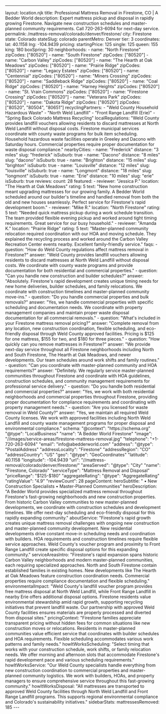 ---
layout: location.njk
title: Professional Mattress Removal in Firestone, CO | A Bedder World
description: Expert mattress pickup and disposal in rapidly growing Firestone. Navigate new construction schedules and master-planned community requirements. Call 720-263-6094 for next-day service.
permalink: /mattress-removal/colorado/denver/firestone/
city: Firestone state: Colorado stateSlug: colorado parentMetro: Denver tier: 3 coordinates: lat: 40.1158 lng: -104.9439 pricing: startingPrice: 125 single: 125 queen: 155 king: 180 boxSpring: 30 neighborhoods: - name: "North Firestone" zipCodes: ["80520"] - name: "South Firestone" zipCodes: ["80520"] - name: "Carbon Valley" zipCodes: ["80520"] - name: "The Hearth at Oak Meadows" zipCodes: ["80520"] - name: "Prairie Ridge" zipCodes: ["80520"] - name: "Legacy Estates" zipCodes: ["80520"] - name: "Centennial" zipCodes: ["80520"] - name: "Miners Crossing" zipCodes: ["80520"] - name: "Saddleback Ridge" zipCodes: ["80520"] - name: "Coal Ridge" zipCodes: ["80520"] - name: "Harney Heights" zipCodes: ["80520"] - name: "St. Vrain Commons" zipCodes: ["80520"] - name: "Firestone Crossing" zipCodes: ["80520"] - name: "Veterans Park" zipCodes: ["80520"] - name: "Dakota Ridge" zipCodes: ["80520"] zipCodes: ["80520", "80504", "80651"] recyclingPartners: - "Weld County Household Hazardous Waste" - "North Weld Landfill" - "Front Range Landfill (Erie)" - "Spring Back Colorado Mattress Recycling" localRegulations: "Weld County provides landfill vouchers allowing residents to discard mattresses at North Weld Landfill without disposal costs. Firestone municipal services coordinate with county waste programs for bulk item scheduling. Household hazardous waste facilities operate in Greeley and Dacono with Saturday hours. Commercial properties require proper documentation for waste disposal compliance." nearbyCities: - name: "Frederick" distance: "3 miles" slug: "frederick" isSuburb: true - name: "Dacono" distance: "8 miles" slug: "dacono" isSuburb: true - name: "Brighton" distance: "15 miles" slug: "brighton" isSuburb: true - name: "Louisville" distance: "12 miles" slug: "louisville" isSuburb: true - name: "Longmont" distance: "18 miles" slug: "longmont" isSuburb: true - name: "Erie" distance: "10 miles" slug: "erie" isSuburb: true reviews: count: 28 featured: - reviewer: "Jessica P." location: "The Hearth at Oak Meadows" rating: 5 text: "New home construction meant upgrading mattresses for our growing family. A Bedder World scheduled around our builder's timeline and handled removal from both the old and new houses seamlessly. Perfect service for Firestone's rapid development boom." - reviewer: "Mike R." location: "North Firestone" rating: 5 text: "Needed quick mattress pickup during a work schedule transition. The team provided flexible evening pickup and worked around tight timing requirements. Great service for our busy household." - reviewer: "Amanda K." location: "Prairie Ridge" rating: 5 text: "Master-planned community relocation required coordination with our HOA and moving schedule. They explained the recycling process and worked around the Carbon Valley Recreation Center events nearby. Excellent family-friendly service." faqs: - question: "How do Weld County regulations affect mattress removal in Firestone?" answer: "Weld County provides landfill vouchers allowing residents to discard mattresses at North Weld Landfill without disposal costs. We coordinate with county waste programs and provide documentation for both residential and commercial properties." - question: "Can you handle new construction and builder schedules?" answer: "Absolutely. Firestone's rapid development creates unique timing needs for new home deliveries, builder schedules, and family relocations. We coordinate with construction timelines and master-planned community move-ins." - question: "Do you handle commercial properties and bulk removals?" answer: "Yes, we handle commercial properties with specific scheduling and documentation needs. We coordinate with property management companies and maintain proper waste disposal documentation for all commercial removals." - question: "What's included in your Firestone mattress removal pricing?" answer: "Complete removal from any location, new construction coordination, flexible scheduling, and eco-friendly disposal through Weld County approved facilities. Pricing is $125 for one mattress, $155 for two, and $180 for three pieces." - question: "How quickly can you remove mattresses in Firestone?" answer: "We provide next-day service throughout all Firestone neighborhoods including North and South Firestone, The Hearth at Oak Meadows, and newer developments. Our team schedules around work shifts and family routines." - question: "Can you coordinate with master-planned community and HOA requirements?" answer: "Definitely. We regularly service master-planned communities throughout Firestone and coordinate with HOA guidelines, construction schedules, and community management requirements for professional service delivery." - question: "Do you handle both residential and commercial properties?" answer: "Yes, we work with both residential neighborhoods and commercial properties throughout Firestone, providing proper documentation for compliance requirements and coordinating with property management needs." - question: "Are you licensed for waste removal in Weld County?" answer: "Yes, we maintain all required Weld County licenses. We work with approved facilities including North Weld Landfill and county waste management programs for proper disposal and environmental compliance." schema: "@context": "https://schema.org" "@type": "LocalBusiness" "name": "A Bedder World Firestone" "image": "//images/service-areas/firestone-mattress-removal.jpg" "telephone": "+1-720-263-6094" "email": "info@abedderworld.com" "address": "@type": "PostalAddress" "addressLocality": "Firestone" "addressRegion": "CO" "addressCountry": "US" "geo": "@type": "GeoCoordinates" "latitude": 40.1158 "longitude": -104.9439 "url": "//mattress-removal/colorado/denver/firestone/" "areaServed": "@type": "City" "name": "Firestone, Colorado" "serviceType": "Mattress Removal and Disposal" "priceRange": "$125-$180" "aggregateRating": "@type": "AggregateRating" "ratingValue": "4.9" "reviewCount": 28 pageContent: heroSubtitle: " • New Construction Specialists • Master-Planned Communities" heroDescription: "A Bedder World provides specialized mattress removal throughout Firestone's fast-growing neighborhoods and new construction properties. From historic Carbon Valley communities to new master-planned developments, we coordinate with construction schedules and development timelines. We offer next-day scheduling and eco-friendly disposal for this rapidly expanding community." aboutService: "Firestone's rapid growth creates unique mattress removal challenges with ongoing new construction and master-planned community development. New residential developments drive constant move-in scheduling needs and coordination with builders. HOA requirements and construction timelines require flexible service approaches. Weld County's voucher program and proximity to Front Range Landfill create specific disposal options for this expanding community." serviceAreasIntro: "Firestone's rapid expansion spans historic Carbon Valley neighborhoods and modern master-planned communities, each requiring specialized approaches. North and South Firestone contain established families in existing homes. New developments like The Hearth at Oak Meadows feature construction coordination needs. Commercial properties require compliance documentation and flexible scheduling." environmentalImpact: "Weld County's landfill voucher program provides free mattress disposal at North Weld Landfill, while Front Range Landfill in nearby Erie offers additional disposal options. Firestone residents value environmental stewardship amid rapid growth, supporting recycling initiatives that prevent landfill waste. Our partnership with approved Weld County facilities ensures materials are properly processed and diverted from disposal sites." pricingContext: "Firestone families appreciate transparent pricing without hidden fees for common situations like new construction moves or relocations. Residents in master-planned communities value efficient service that coordinates with builder schedules and HOA requirements. Flexible scheduling accommodates various work patterns and family needs." howItWorksScheduling: "Select timing that works with your construction schedule, work shifts, or family relocation needs. We offer morning and afternoon slots that accommodate Firestone's rapid development pace and various scheduling requirements." howItWorksService: "Our Weld County specialists handle everything from new construction coordination to commercial properties and master-planned community logistics. We work with builders, HOAs, and property managers to ensure comprehensive service throughout this fast-growing community." howItWorksDisposal: "All mattresses are transported to approved Weld County facilities through North Weld Landfill and Front Range Landfill programs. This supports regional environmental compliance and Colorado's sustainability initiatives." sidebarStats: mattressesRemoved: 185 ---